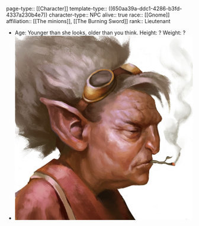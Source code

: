 page-type:: [[Character]]
template-type:: ((650aa39a-ddc1-4286-b3fd-4337a230b4e7))
character-type:: NPC
alive:: true
race:: [[Gnome]]
affiliation:: [[The minions]], [[The Burning Sword]]
rank:: Lieutenant

- Age: Younger than she looks, older than you think.
  Height: ?
  Weight: ?
- ![image.png](../assets/image_1694771755205_0.png)